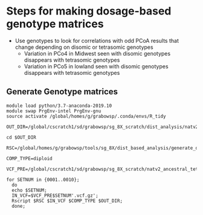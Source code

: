 # Steps for making dosage-based genotype matrices 
* Use genotypes to look for correlations with odd PCoA results that change depending on disomic or tetrasomic genotypes
  * Variation in PCo4 in Midwest seen with disomic genotypes disappears with tetrasomic genotypes
  * Variation in PCo5 in lowland seen with disomic genotypes disappears with tetrasomic genotypes

## Generate Genotype matrices
```
module load python/3.7-anaconda-2019.10
module swap PrgEnv-intel PrgEnv-gnu
source activate /global/homes/g/grabowsp/.conda/envs/R_tidy

OUT_DIR=/global/cscratch1/sd/grabowsp/sg_8X_scratch/dist_analysis/natv2_ancestral_sub_dist

cd $OUT_DIR

RSC=/global/homes/g/grabowsp/tools/sg_8X/dist_based_analysis/generate_dosage_mat_tet_in.r

COMP_TYPE=diploid

VCF_PRE=/global/cscratch1/sd/grabowsp/sg_8X_scratch/natv2_ancestral_tet_vcfs/sub100k_vcfs/GW.natv2.ancestral.tet.100k.

for SETNUM in {0001..0010};
  do
  echo $SETNUM;
  IN_VCF=$VCF_PRE$SETNUM'.vcf.gz';
  Rscript $RSC $IN_VCF $COMP_TYPE $OUT_DIR;
  done;


```
